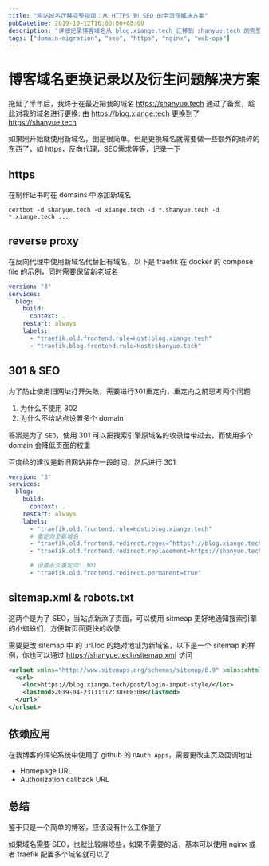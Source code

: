 ```yaml
---
title: "网站域名迁移完整指南：从 HTTPS 到 SEO 的全流程解决方案"
pubDatetime: 2019-10-12T16:00:00+08:00
description: "详细记录博客域名从 blog.xiange.tech 迁移到 shanyue.tech 的完整过程，涵盖 HTTPS 证书配置、反向代理设置、301 重定向、SEO 优化、sitemap 更新、OAuth 应用迁移等技术要点和注意事项。"
tags: ["domain-migration", "seo", "https", "nginx", "web-ops"]
---
```


# 博客域名更换记录以及衍生问题解决方案

拖延了半年后，我终于在最近把我的域名 <https://shanyue.tech> 通过了备案，趁此对我的域名进行更换: 由 <https://blog.xiange.tech> 更换到了 <https://shanyue.tech>

如果刚开始就使用新域名，倒是很简单。但是更换域名就需要做一些额外的琐碎的东西了，如 https，反向代理，SEO需求等等，记录一下

<!--more-->

## https

在制作证书时在 domains 中添加新域名

```shell
certbot -d shanyue.tech -d xiange.tech -d *.shanyue.tech -d *.xiange.tech ...
```

## reverse proxy

在反向代理中使用新域名代替旧有域名，以下是 traefik 在 docker 的 compose file 的示例，同时需要保留新老域名

```yaml
version: "3"
services:
  blog:
    build:
      context: .
    restart: always
    labels:
      - "traefik.old.frontend.rule=Host:blog.xiange.tech"
      - "traefik.blog.frontend.rule=Host:shanyue.tech"
```

## 301 & SEO

为了防止使用旧网址打开失败，需要进行301重定向，重定向之前思考两个问题

1. 为什么不使用 302
1. 为什么不给站点设置多个 domain

答案是为了 `SEO`，使用 301 可以把搜索引擎原域名的收录给带过去，而使用多个 domain 会降低页面的权重

百度给的建议是新旧网站并存一段时间，然后进行 301

```yaml
version: "3"
services:
  blog:
    build:
      context: .
    restart: always
    labels:
      - "traefik.old.frontend.rule=Host:blog.xiange.tech"
      # 重定向至新域名
      - "traefik.old.frontend.redirect.regex=^https?://blog.xiange.tech/(.*)"
      - "traefik.old.frontend.redirect.replacement=https://shanyue.tech/$$1"

      # 设置永久重定向: 301
      - "traefik.old.frontend.redirect.permanent=true"
```

## sitemap.xml & robots.txt

这两个是为了 SEO，当站点新添了页面，可以使用 sitmeap 更好地通知搜索引擎的小蜘蛛们，方便新页面更快的收录

需要更改 sitemap 中 的 url.loc 的绝对地址为新域名，以下是一个 sitemap 的样例，你也可以通过 <https://shanyue.tech/sitemap.xml> 访问

```xml
<urlset xmlns="http://www.sitemaps.org/schemas/sitemap/0.9" xmlns:xhtml="http://www.w3.org/1999/xhtml">
  <url>
    <loc>https://blog.xiange.tech/post/login-input-style/</loc>
    <lastmod>2019-04-23T11:12:38+08:00</lastmod>
  </url>`
</urlset>
```

## 依赖应用

在我博客的评论系统中使用了 github 的 `OAuth Apps`，需要更改主页及回调地址

- Homepage URL
- Authorization callback URL

## 总结

鉴于只是一个简单的博客，应该没有什么工作量了

如果域名需要 SEO，也就比较麻烦些，如果不需要的话，基本可以使用 nginx 或者 traefik 配置多个域名就可以了
